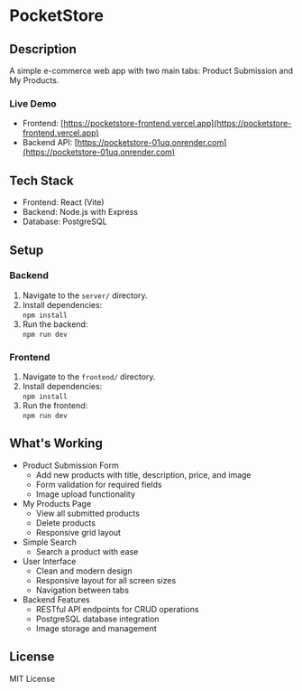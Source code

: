 # PocketStore

## Description
A simple e-commerce web app with two main tabs: Product Submission and My Products.

### Live Demo
- Frontend: [https://pocketstore-frontend.vercel.app](https://pocketstore-frontend.vercel.app)
- Backend API: [https://pocketstore-01uq.onrender.com](https://pocketstore-01uq.onrender.com)

## Tech Stack
- Frontend: React (Vite)
- Backend: Node.js with Express
- Database: PostgreSQL

## Setup

### Backend
1. Navigate to the `server/` directory.
2. Install dependencies:  
   `npm install`
3. Run the backend:  
   `npm run dev`

### Frontend
1. Navigate to the `frontend/` directory.
2. Install dependencies:  
   `npm install`
3. Run the frontend:  
   `npm run dev`

## What's Working
- Product Submission Form
  - Add new products with title, description, price, and image
  - Form validation for required fields
  - Image upload functionality
- My Products Page
  - View all submitted products
  - Delete products
  - Responsive grid layout
- Simple Search
   - Search a product with ease
- User Interface
  - Clean and modern design
  - Responsive layout for all screen sizes
  - Navigation between tabs
- Backend Features
  - RESTful API endpoints for CRUD operations
  - PostgreSQL database integration
  - Image storage and management

## License
MIT License
